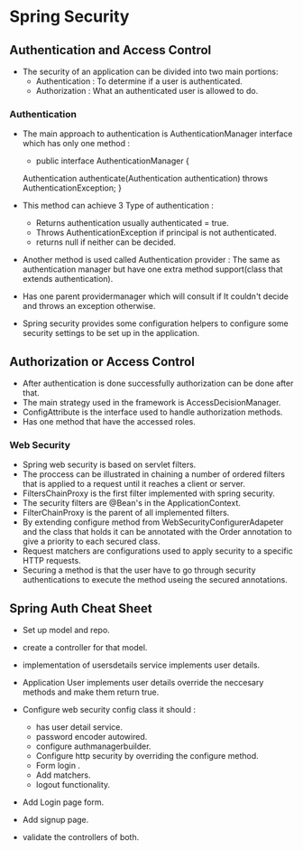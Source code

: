 # Spring Security

## Authentication and Access Control

- The security of an application can be divided into two main portions:
    - Authentication : To determine if a user is authenticated.
    - Authorization : What an authenticated user is allowed to do.

### Authentication 

- The main approach to authentication is AuthenticationManager interface which has only one method :
    - public interface AuthenticationManager {

  Authentication authenticate(Authentication authentication)
    throws AuthenticationException;
}

- This method can achieve 3 Type of authentication :
    - Returns authentication usually authenticated = true.
    - Throws AuthenticationException if principal is not authenticated.
    - returns null if neither can be decided.

- Another method is used called Authentication provider :
The same as authentication manager but have one extra method support(class that extends authentication).
- Has one parent providermanager which will consult if It couldn't decide and throws an exception otherwise.
- Spring security provides some configuration helpers to configure some security settings to be set up in the application.

## Authorization or Access Control

- After authentication is done successfully authorization can be done after that.
- The main strategy used in the framework is AccessDecisionManager.
- ConfigAttribute is the interface used to handle authorization methods.
- Has one method that have the accessed roles.

### Web Security

- Spring web security is based on servlet filters.
- The proccess can be illustrated in chaining a number of ordered filters that is applied to a request until it reaches a client or server.
- FiltersChainProxy is the first filter implemented with spring security.
- The security filters are @Bean's in the ApplicationContext.
- FilterChainProxy is the parent of all implemented filters.
- By extending configure method from WebSecurityConfigurerAdapeter and the class that holds it can be annotated with the Order annotation to give a priority to each secured class.
- Request matchers are configurations used to apply security to a specific HTTP requests.
- Securing a method is that the user have to go through security authentications to execute the method useing the secured annotations.

## Spring Auth Cheat Sheet

- Set up model and repo.
- create a controller for that model.
- implementation of usersdetails service implements user details.
- Application User implements user details override the neccesary methods and make them return true.
- Configure web security config class it should :
    - has user detail service.
    - password encoder autowired.
    - configure authmanagerbuilder.
    - Configure http security by overriding the configure method.
    - Form login .
    - Add matchers.
    - logout functionality.

- Add Login page form.
- Add signup page.
- validate the controllers of both.